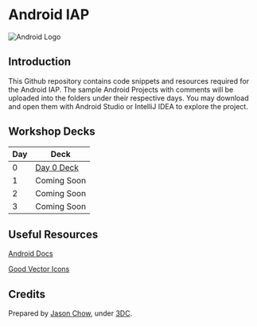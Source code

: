 # Android IAP
![Android Logo](https://img-cdn.tnwcdn.com/image?fit=1280%2C720&url=https%3A%2F%2Fcdn0.tnwcdn.com%2Fwp-content%2Fblogs.dir%2F1%2Ffiles%2F2019%2F08%2Fmaxresdefault-1-Cropped.jpg&signature=0f3d93e52187258fb58b727e1256be97 "Logo Title Text 1")
## Introduction
This Github repository contains code snippets and resources required for the Android IAP. The sample Android Projects with comments will be uploaded into the folders under their respective days. You may download and open them with Android Studio or IntelliJ IDEA to explore the project.

## Workshop Decks
| Day   | Deck          |
| ---   | ---           |
| 0     | [Day 0 Deck](https://sutdapac-my.sharepoint.com/:p:/g/personal/jason_chow_mymail_sutd_edu_sg/ETnjSbngMpxFuZTlwzIptMoBi885926cFoBku5uvBl2xag?e=kuCaxQ)
| 1     | Coming Soon   |
| 2     | Coming Soon   |
| 3     | Coming Soon   |

## Useful Resources
[Android Docs](https://developer.android.com/guide)

[Good Vector Icons](https://material.io/resources/icons)

## Credits
Prepared by [Jason Chow](https://www.linkedin.com/in/jason-chow-chee-sin/), under [3DC](https://sites.google.com/view/digitaldevs/home).